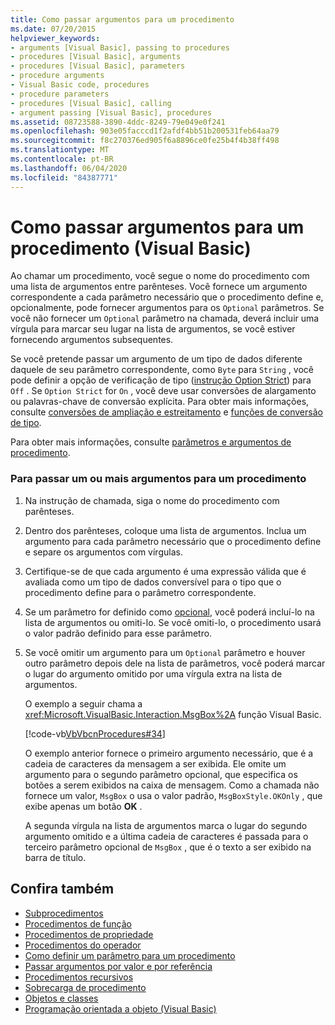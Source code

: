```yaml
---
title: Como passar argumentos para um procedimento
ms.date: 07/20/2015
helpviewer_keywords:
- arguments [Visual Basic], passing to procedures
- procedures [Visual Basic], arguments
- procedures [Visual Basic], parameters
- procedure arguments
- Visual Basic code, procedures
- procedure parameters
- procedures [Visual Basic], calling
- argument passing [Visual Basic], procedures
ms.assetid: 08723588-3890-4ddc-8249-79e049e0f241
ms.openlocfilehash: 903e05facccd1f2afdf4bb51b200531feb64aa79
ms.sourcegitcommit: f8c270376ed905f6a8896ce0fe25b4f4b38ff498
ms.translationtype: MT
ms.contentlocale: pt-BR
ms.lasthandoff: 06/04/2020
ms.locfileid: "84387771"
---
```

# <a name="how-to-pass-arguments-to-a-procedure-visual-basic"></a>Como passar argumentos para um procedimento (Visual Basic)
Ao chamar um procedimento, você segue o nome do procedimento com uma lista de argumentos entre parênteses. Você fornece um argumento correspondente a cada parâmetro necessário que o procedimento define e, opcionalmente, pode fornecer argumentos para os `Optional` parâmetros. Se você não fornecer um `Optional` parâmetro na chamada, deverá incluir uma vírgula para marcar seu lugar na lista de argumentos, se você estiver fornecendo argumentos subsequentes.  
  
 Se você pretende passar um argumento de um tipo de dados diferente daquele de seu parâmetro correspondente, como `Byte` para `String` , você pode definir a opção de verificação de tipo ([instrução Option Strict](../../../language-reference/statements/option-strict-statement.md)) para `Off` . Se `Option Strict` for `On` , você deve usar conversões de alargamento ou palavras-chave de conversão explícita. Para obter mais informações, consulte [conversões de ampliação e estreitamento](../data-types/widening-and-narrowing-conversions.md) e [funções de conversão de tipo](../../../language-reference/functions/type-conversion-functions.md).  
  
 Para obter mais informações, consulte [parâmetros e argumentos de procedimento](./procedure-parameters-and-arguments.md).  
  
### <a name="to-pass-one-or-more-arguments-to-a-procedure"></a>Para passar um ou mais argumentos para um procedimento  
  
1. Na instrução de chamada, siga o nome do procedimento com parênteses.  
  
2. Dentro dos parênteses, coloque uma lista de argumentos. Inclua um argumento para cada parâmetro necessário que o procedimento define e separe os argumentos com vírgulas.  
  
3. Certifique-se de que cada argumento é uma expressão válida que é avaliada como um tipo de dados conversível para o tipo que o procedimento define para o parâmetro correspondente.  
  
4. Se um parâmetro for definido como [opcional](../../../language-reference/modifiers/optional.md), você poderá incluí-lo na lista de argumentos ou omiti-lo. Se você omiti-lo, o procedimento usará o valor padrão definido para esse parâmetro.  
  
5. Se você omitir um argumento para um `Optional` parâmetro e houver outro parâmetro depois dele na lista de parâmetros, você poderá marcar o lugar do argumento omitido por uma vírgula extra na lista de argumentos.  
  
     O exemplo a seguir chama a <xref:Microsoft.VisualBasic.Interaction.MsgBox%2A> função Visual Basic.  
  
     [!code-vb[VbVbcnProcedures#34](~/samples/snippets/visualbasic/VS_Snippets_VBCSharp/VbVbcnProcedures/VB/Class1.vb#34)]  
  
     O exemplo anterior fornece o primeiro argumento necessário, que é a cadeia de caracteres da mensagem a ser exibida. Ele omite um argumento para o segundo parâmetro opcional, que especifica os botões a serem exibidos na caixa de mensagem. Como a chamada não fornece um valor, `MsgBox` o usa o valor padrão, `MsgBoxStyle.OKOnly` , que exibe apenas um botão **OK** .  
  
     A segunda vírgula na lista de argumentos marca o lugar do segundo argumento omitido e a última cadeia de caracteres é passada para o terceiro parâmetro opcional de `MsgBox` , que é o texto a ser exibido na barra de título.  
  
## <a name="see-also"></a>Confira também

- [Subprocedimentos](./sub-procedures.md)
- [Procedimentos de função](./function-procedures.md)
- [Procedimentos de propriedade](./property-procedures.md)
- [Procedimentos do operador](./operator-procedures.md)
- [Como definir um parâmetro para um procedimento](./how-to-define-a-parameter-for-a-procedure.md)
- [Passar argumentos por valor e por referência](./passing-arguments-by-value-and-by-reference.md)
- [Procedimentos recursivos](./recursive-procedures.md)
- [Sobrecarga de procedimento](./procedure-overloading.md)
- [Objetos e classes](../objects-and-classes/index.md)
- [Programação orientada a objeto (Visual Basic)](../../concepts/object-oriented-programming.md)
